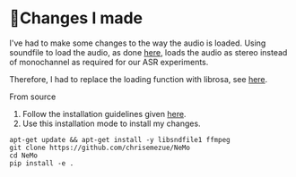 # 🍾Changes I made
I've had to make some changes to the way the audio is loaded. Using soundfile to load the audio, as done [here](https://github.com/NVIDIA/NeMo/blob/main/nemo/collections/asr/parts/preprocessing/segment.py#L207), loads the audio as stereo instead of monochannel as required for our ASR experiments.

Therefore, I had to replace the loading function with librosa, see [here](https://github.com/chrisemezue/NeMo/blob/main/nemo/collections/asr/parts/preprocessing/segment.py#L207).


From source
1. Follow the installation guidelines given [here](https://github.com/NVIDIA/NeMo/tree/main#installation).
2. Use this installation mode to install my changes.

```
apt-get update && apt-get install -y libsndfile1 ffmpeg
git clone https://github.com/chrisemezue/NeMo
cd NeMo
pip install -e .
```
